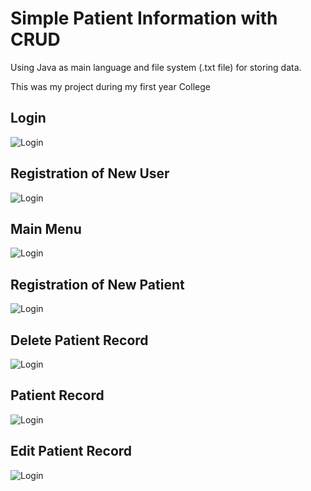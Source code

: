 <h1>Simple Patient Information with CRUD</h1>
<p>Using Java as main language and file system (.txt file) for storing data.</p>
<p>This was my project during my first year College</p>
<h2>Login</h2>
<p><img src="https://user-images.githubusercontent.com/79371033/158022501-e2430109-0be4-49c0-a93c-8e74d7fc88f0.png" alt="Login"/></p>
<h2>Registration of New User</h2>
<p><img src="https://user-images.githubusercontent.com/79371033/158022504-722e8239-eee4-45d8-a7cc-10c1acc99927.png" alt="Login"/></p>
<h2>Main Menu</h2>
<p><img src="https://user-images.githubusercontent.com/79371033/158022506-cf6a88f4-1a25-43f2-a4bb-d1b33c7d0a29.png" alt="Login"/></p>
<h2>Registration of New Patient</h2>
<p><img src="https://user-images.githubusercontent.com/79371033/158022507-3479379d-bc5b-4123-9d10-f8288f0d8fa7.png" alt="Login"/></p>
<h2>Delete Patient Record</h2>
<p><img src="https://user-images.githubusercontent.com/79371033/158022509-f97d0eb1-8529-4027-b695-4a5652552a1a.png" alt="Login"/></p>
<h2>Patient Record</h2>
<p><img src="https://user-images.githubusercontent.com/79371033/158022513-53c0fc1b-857e-4b0e-9e5f-374fbfaa75ef.png" alt="Login"/></p>
<h2>Edit Patient Record</h2>
<p><img src="https://user-images.githubusercontent.com/79371033/158022511-dddf6d5d-ab65-4e71-8f9c-1e2a7709297d.png" alt="Login"/></p>
